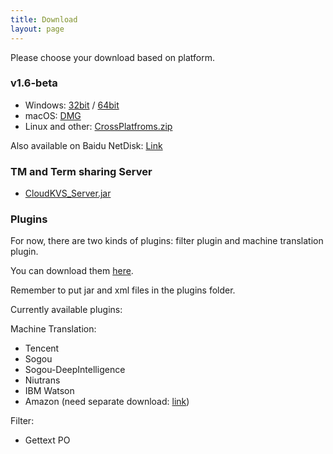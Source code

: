 ```yaml
---
title: Download
layout: page
---
```


Please choose your download based on platform.

### v1.6-beta

* Windows: [32bit](https://github.com/xulihang/BasicCAT/releases/download/v1.6-beta/BasicCAT-windows-x86.exe) /  [64bit](https://github.com/xulihang/BasicCAT/releases/download/v1.6-beta/BasicCAT-windows-x64.exe)
* macOS:  [DMG](https://github.com/xulihang/BasicCAT/releases/download/v1.6-beta/BasicCAT_mac.dmg)
* Linux and other:  [CrossPlatfroms.zip](https://github.com/xulihang/BasicCAT/releases/download/v1.6-beta/BasicCAT-crossplatforms.zip)

Also available on Baidu NetDisk: [Link](https://pan.baidu.com/s/1HmD4pJ9hIYyK9bnqINtoFQ)


### TM and Term sharing Server

*  [CloudKVS_Server.jar](https://github.com/xulihang/BasicCAT/releases/download/v1.2-beta2/CloudKVS_Server.jar)


### Plugins

For now, there are two kinds of plugins: filter plugin and machine translation plugin.

You can download them [here](https://github.com/xulihang/BasicCAT/releases/download/plugins/all_plugins.zip).

Remember to put jar and xml files in the plugins folder.

Currently available plugins:

Machine Translation:

* Tencent 
* Sogou
* Sogou-DeepIntelligence
* Niutrans
* IBM Watson
* Amazon (need separate download: [link](https://github.com/xulihang/BasicCAT/releases/download/plugins/amazon.zip))


Filter:

* Gettext PO

